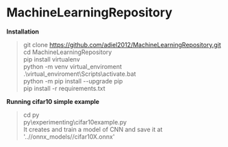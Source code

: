 # MachineLearningRepository
<b>Installation</b><br/>
> git clone https://github.com/adiel2012/MachineLearningRepository.git<br/>
> cd MachineLearningRepository<br/>
> pip install virtualenv<br/>
> python -m venv virtual_enviroment<br/>
> .\virtual_enviroment\Scripts\activate.bat<br/>
> python -m pip install --upgrade pip<br/>
> pip install -r requirements.txt<br/>


<b>Running cifar10 simple example</b><br/>
> cd py<br/>
> py\experimenting\cifar10example.py<br/>
It creates and train a model of CNN and save it at '..//onnx_models//cifar10X.onnx'<br/>
